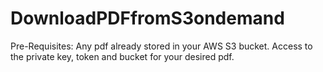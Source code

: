 # DownloadPDFfromS3ondemand
Pre-Requisites:
Any pdf already stored in your AWS S3 bucket. 
Access to the private key, token and bucket for your desired pdf.

